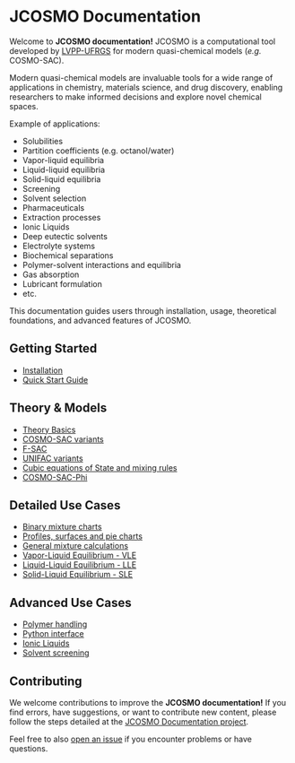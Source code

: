 # JCOSMO Documentation

Welcome to **JCOSMO documentation!** JCOSMO is a computational tool developed by [LVPP-UFRGS](https://ufrgs.br/lvpp/) for modern quasi-chemical models (*e.g.* COSMO-SAC).

Modern quasi-chemical models are invaluable tools for a wide range of applications in chemistry, materials science, and drug discovery, enabling researchers to make informed decisions and explore novel chemical spaces.

Example of applications:

- Solubilities
- Partition coefficients (e.g. octanol/water)
- Vapor-liquid equilibria
- Liquid-liquid equilibria
- Solid-liquid equilibria
- Screening
- Solvent selection
- Pharmaceuticals
- Extraction processes
- Ionic Liquids
- Deep eutectic solvents
- Electrolyte systems
- Biochemical separations
- Polymer-solvent interactions and equilibria
- Gas absorption
- Lubricant formulation
- etc.

This documentation guides users through installation, usage, theoretical foundations, and advanced features of JCOSMO.

## Getting Started
- [Installation](installation.md)
- [Quick Start Guide](quickstart.md)

## Theory & Models

- [Theory Basics](basics.md)
- [COSMO-SAC variants](cosmo-sac.md)
- [F-SAC](f-sac.md)
- [UNIFAC variants](unifac.md)
- [Cubic equations of State and mixing rules](cubic.md)
- [COSMO-SAC-Phi](csp.md)

## Detailed Use Cases

- [Binary mixture charts](binary.md)
- [Profiles, surfaces and pie charts](profiles.md)
- [General mixture calculations](mixture.md)
- [Vapor-Liquid Equilibrium - VLE](vle.md)
- [Liquid-Liquid Equilibrium - LLE](lle.md)
- [Solid-Liquid Equilibrium - SLE](sle.md)

## Advanced Use Cases

- [Polymer handling](polymer.md)
- [Python interface](python.md)
- [Ionic Liquids](ils.md)
- [Solvent screening](screening.md)

## Contributing

We welcome contributions to improve the **JCOSMO documentation!** If you find errors, have suggestions, or want to contribute new content, please follow the steps detailed at the [JCOSMO Documentation project](https://github.com/lvpp/jcosmo-docs).

Feel free to also [open an issue](https://github.com/lvpp/jcosmo-docs/issues) if you encounter problems or have questions.
